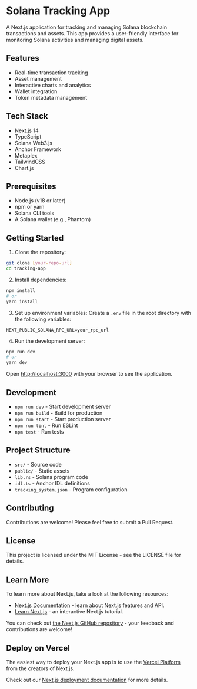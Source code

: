 # Solana Tracking App

A Next.js application for tracking and managing Solana blockchain transactions and assets. This app provides a user-friendly interface for monitoring Solana activities and managing digital assets.

## Features

- Real-time transaction tracking
- Asset management
- Interactive charts and analytics
- Wallet integration
- Token metadata management

## Tech Stack

- Next.js 14
- TypeScript
- Solana Web3.js
- Anchor Framework
- Metaplex
- TailwindCSS
- Chart.js

## Prerequisites

- Node.js (v18 or later)
- npm or yarn
- Solana CLI tools
- A Solana wallet (e.g., Phantom)

## Getting Started

1. Clone the repository:
```bash
git clone [your-repo-url]
cd tracking-app
```

2. Install dependencies:
```bash
npm install
# or
yarn install
```

3. Set up environment variables:
Create a `.env` file in the root directory with the following variables:
```
NEXT_PUBLIC_SOLANA_RPC_URL=your_rpc_url
```

4. Run the development server:
```bash
npm run dev
# or
yarn dev
```

Open [http://localhost:3000](http://localhost:3000) with your browser to see the application.

## Development

- `npm run dev` - Start development server
- `npm run build` - Build for production
- `npm run start` - Start production server
- `npm run lint` - Run ESLint
- `npm test` - Run tests

## Project Structure

- `src/` - Source code
- `public/` - Static assets
- `lib.rs` - Solana program code
- `idl.ts` - Anchor IDL definitions
- `tracking_system.json` - Program configuration

## Contributing

Contributions are welcome! Please feel free to submit a Pull Request.

## License

This project is licensed under the MIT License - see the LICENSE file for details.

## Learn More

To learn more about Next.js, take a look at the following resources:

- [Next.js Documentation](https://nextjs.org/docs) - learn about Next.js features and API.
- [Learn Next.js](https://nextjs.org/learn) - an interactive Next.js tutorial.

You can check out [the Next.js GitHub repository](https://github.com/vercel/next.js) - your feedback and contributions are welcome!

## Deploy on Vercel

The easiest way to deploy your Next.js app is to use the [Vercel Platform](https://vercel.com/new?utm_medium=default-template&filter=next.js&utm_source=create-next-app&utm_campaign=create-next-app-readme) from the creators of Next.js.

Check out our [Next.js deployment documentation](https://nextjs.org/docs/app/building-your-application/deploying) for more details.
